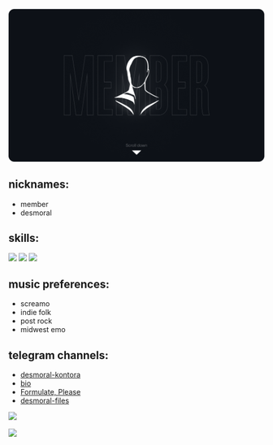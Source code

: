 <p align="center">
    <img src="memb3rlogotype.png">
</p>

<h2>nicknames:</h2>
<ul>
    <li>member</li>
    <li>desmoral</li>
</ul>

<h2>skills:</h2>

![](https://img.shields.io/badge/python-3670A0?style=for-the-badge&logo=python&logoColor=ffdd54) ![](https://img.shields.io/badge/figma-%23F24E1E.svg?style=for-the-badge&logo=figma&logoColor=white) ![](https://img.shields.io/badge/Linux-FCC624?style=for-the-badge&logo=linux&logoColor=black)


<h2>music preferences:</h2>
<ul>
    <li>screamo</li>
    <li>indie folk</li>
    <li>post rock</li>
    <li>midwest emo</li>
</ul>

<h2>telegram channels:</h2>
<ul>
    <li><a href="https://t.me/desmoralkontora">desmoral-kontora</a></li>
    <li><a href="https://t.me/memberbio">bio</a></li>
    <li><a href="https://t.me/formulateplease">Formulate, Please</a></li>
    <li><a href="https://t.me/desmoralfiles">desmoral-files</a></li>
</ul>

![](https://github-readme-stats.vercel.app/api?username=memb3r&theme=dark&hide_border=false&include_all_commits=true&count_private=true)

[![](https://visitcount.itsvg.in/api?id=memb3r&label=Profile%20Views&color=12&icon=5&pretty=false)](https://visitcount.itsvg.in)

</body>
</html>

